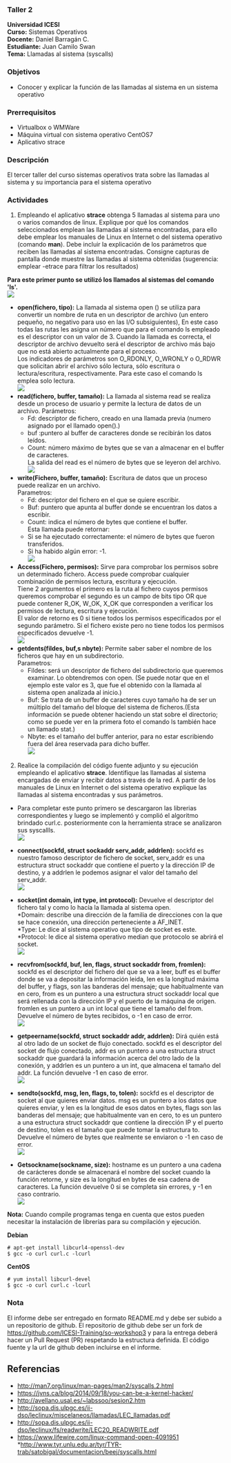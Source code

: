### Taller 2
**Universidad ICESI**  
**Curso:** Sistemas Operativos  
**Docente:** Daniel Barragán C.  
**Estudiante:** Juan Camilo Swan  
**Tema:** Llamadas al sistema (syscalls)  
### Objetivos
* Conocer y explicar la función de las llamadas al sistema en un sistema operativo
### Prerrequisitos
* Virtualbox o WMWare
* Máquina virtual con sistema operativo CentOS7
* Aplicativo strace
### Descripción
El tercer taller del curso sistemas operativos trata sobre las llamadas al sistema y su importancia para el sistema operativo
### Actividades
1. Empleando el aplicativo **strace** obtenga 5 llamadas al sistema para uno o varios comandos de linux. Explique por qué los comandos seleccionados emplean las llamadas al sistema encontradas, para ello debe emplear los manuales de Linux en Internet o del sistema operativo (comando **man**). Debe incluir la explicación de los parámetros que reciben las llamadas al sistema encontradas. Consigne capturas de pantalla donde muestre las llamadas al sistema obtenidas (sugerencia: emplear -etrace para filtrar los resultados)
  
**Para este primer punto se utilizó los llamados al sistemas del comando 'ls'.**  
   ![][1]  
* **open(fichero, tipo):** La llamada al sistema open () se utiliza para convertir un nombre de ruta en un descriptor de archivo (un entero pequeño, no negativo para uso en las I/O subsiguientes), En este caso todas las rutas les asigna un número que para el comando ls empleado es el descriptor con un valor de 3. Cuando la llamada es correcta, el descriptor de archivo devuelto será el descriptor de archivo más bajo que no está abierto actualmente para el proceso.  
   Los indicadores de parámetros son O_RDONLY, O_WRONLY o O_RDWR que solicitan abrir el archivo sólo lectura, sólo escritura o lectura/escritura, respectivamente. Para este caso el comando ls emplea solo lectura.  
   ![][2]  
* **read(fichero, buffer, tamaño):** La llamada al sistema read se realiza desde un proceso de usuario y  permite la lectura de datos de un archivo.
 Parámetros:  
	* Fd: descriptor de fichero, creado en una llamada previa (numero asignado por el llamado open().)  
	* buf :puntero al buffer de caracteres donde se recibirán los datos leídos.  
	* Count: número máximo de bytes que se van a almacenar en el buffer de caracteres.  
La salida del read es el número de bytes que se leyeron del archivo.  
   ![][3]  
* **write(Fichero, buffer, tamaño):** Escritura de datos que un proceso puede realizar en un archivo.  
Parametros:  
	* Fd: descriptor del fichero en el que se quiere escribir.  
	* Buf: puntero  que    apunta  al  buffer donde  se  encuentran  los  datos  a  escribir.  
	* Count: indica el número de bytes que contiene el buffer.  
Esta llamada puede retornar: 
	* Si  se  ha  ejecutado  correctamente:  el  número  de  bytes  que  fueron  transferidos.  
	* Si ha habido algún error: -1.  
   ![][4]  
* **Access(Fichero, permisos):** Sirve para comprobar los permisos sobre un determinado fichero. Access puede comprobar cualquier combinación de permisos lectura, escritura y ejecución.   
Tiene 2 argumentos el primero es la ruta al fichero cuyos permisos queremos comprobar el segundo es un campo de bits tipo OR que puede contener R_OK, W_OK, X_OK que corresponden a verificar los permisos de lectura, escritura y ejecución.  
El valor de retorno es 0 si tiene todos los permisos especificados por el segundo parámetro. Si el fichero existe pero no tiene todos los permisos especificados devuelve -1.  
     ![][5]  
* **getdents(fildes, buf,s nbyte):** Permite saber saber el nombre de los ficheros que hay en un subdirectorio.  
Parametros:  
	* Fildes: será un descriptor de fichero del subdirectorio que queremos examinar. Lo obtendremos con open. (Se puede notar que en el ejemplo este valor es 3, que fue el obtenido con la llamada al sistema open analizada al inicio.)  
	* Buf: Se trata de un buffer de caracteres cuyo tamaño ha de ser un múltiplo del tamaño del bloque del sistema de ficheros.(Esta información se puede obtener haciendo un stat sobre el directorio; como se puede ver en la primera foto el comando ls también hace un llamado stat.)  
	* Nbyte: es el tamaño del buffer anterior, para no estar escribiendo fuera del área reservada para dicho buffer.  
     ![][6]  

  

2. Realice la compilación del código fuente adjunto y su ejecución empleando el aplicativo **strace**. Identifique las llamadas al sistema encargadas de enviar y recibir datos a través de la red. A partir de los manuales de Linux en Internet o del sistema operativo explique las llamadas al sistema encontradas y sus parámetros.  

* Para completar este punto primero se descargaron las librerias correspondientes y luego se implementó y complió el algoritmo brindado curl.c. posteriormente con la herramienta strace se analizaron sus syscallls.  
   ![][7]  
  
* **connect(sockfd, struct sockaddr serv_addr, addrlen):** sockfd es nuestro famoso descriptor de fichero de socket, serv_addr es una estructura struct sockaddr que contiene el puerto y la dirección IP de destino, y a addrlen le podemos asignar el valor del tamaño del serv_addr.  
   ![][8]  
* **socket(int domain, int type, int protocol):** Devuelve el descriptor del fichero tal y como lo hacía la llamada al sistema open.  
	*Domain: describe una dirección de la familia de direcciones con la que se hace conexión, una dirección perteneciente a AF_INET.  
	*Type: Le dice al sistema operativo que tipo de socket es este.  
	*Protocol: le dice al sistema operativo median que protocolo se abrirá el socket.    
   ![][9]  
* **recvfrom(sockfd, buf, len, flags, struct sockaddr from, fromlen):** sockfd es el descriptor del fichero del que se va a leer, buff es el buffer donde se va a depositar la información leida, len es la longitud máxima del buffer, y flags, son las banderas del mensaje; que habitualmente van en cero, from es un puntero a una estructura struct sockaddr local que será rellenada con la dirección IP y el puerto de la máquina de origen. fromlen es un puntero a un int local que tiene el tamaño del from. Devuelve el número de bytes recibidos, o -1 en caso de error.  
   ![][10]  
* **getpeername(sockfd, struct sockaddr addr, addrlen):** Dirá quién está al otro lado de un socket de flujo conectado.
sockfd es el descriptor del socket de flujo conectado, addr es un puntero a una estructura struct sockaddr que guardará la información acerca del otro lado de la conexión, y addrlen es un puntero a un int, que almacena el tamaño del addr. La función devuelve -1 en caso de error.  
  ![][11]  
* **sendto(sockfd, msg,  len, flags, to, tolen):** sockfd es el descriptor de socket al que quieres enviar datos. msg es un puntero a los datos que quieres enviar, y len es la longitud de esos datos en bytes, flags son las banderas del mensaje; que habitualmente van en cero, to es un puntero a una estructura struct sockaddr que contiene la dirección IP y el puerto de destino, tolen es el tamaño que puede tomar la estructura to.  
Devuelve el número de bytes que realmente se enviaron  o -1 en caso de error.  
  ![][12]  
* **Getsockname(sockname, size):** hostname es un puntero a una cadena de carácteres donde se almacenará el nombre del socket cuando la función retorne, y size es la longitud en bytes de esa cadena de caracteres.
La función devuelve 0 si se completa sin errores, y -1 en caso contrario.  
  ![][13]  
   
   

**Nota:** Cuando compile programas tenga en cuenta que estos pueden necesitar la instalación de librerías para su compilación y ejecución.
 	
**Debian**
	
```
# apt-get install libcurl4-openssl-dev
$ gcc -o curl curl.c -lcurl
```

**CentOS**

```
# yum install libcurl-devel
$ gcc -o curl curl.c -lcurl
```
### Nota
El informe debe ser entregado en formato README.md y debe ser subido a un repositorio de github. El repositorio de github debe ser un fork de https://github.com/ICESI-Training/so-workshop3 y para la entrega deberá hacer un Pull Request (PR) respetando la estructura definida. El código fuente y la url de github deben incluirse en el informe.  
## Referencias
* http://man7.org/linux/man-pages/man2/syscalls.2.html  
* https://jvns.ca/blog/2014/09/18/you-can-be-a-kernel-hacker/  
* http://avellano.usal.es/~labssoo/sesion2.htm  
* http://sopa.dis.ulpgc.es/ii-dso/leclinux/miscelaneos/llamadas/LEC_llamadas.pdf  
* http://sopa.dis.ulpgc.es/ii-dso/leclinux/fs/readwrite/LEC20_READWRITE.pdf  
* https://www.lifewire.com/linux-command-open-4091951  
*http://www.tyr.unlu.edu.ar/tyr/TYR-trab/satobigal/documentacion/beej/syscalls.html  


[1]: images/Taller3Strace1.PNG
[2]: images/Taller3StraceOpen.PNG
[3]: images/Taller3StraceRead.PNG
[4]: images/Taller3StraceWrite.PNG
[5]: images/Taller3StraceAccess.PNG
[6]: images/Taller3StraceGetDents.PNG
[7]: images/Taller3StraceCurl.PNG
[8]: images/Taller3Connect.PNG
[9]: images/Taller3Socket.PNG
[10]: images/Taller3Recvfrom.PNG
[11]: images/Taller3getpeername.PNG
[12]: images/Taller3sendto.PNG
[13]: images/Taller3getsockname.PNG
